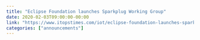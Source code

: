 ```yaml
---
title: "Eclipse Foundation launches Sparkplug Working Group"
date: 2020-02-03T09:00:00-00:00
link: "https://www.itopstimes.com/iot/eclipse-foundation-launches-sparkplug-working-group/"
categories: ["announcements"]
---
```


